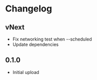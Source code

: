 # Changelog

## vNext

- Fix networking test when --scheduled
- Update dependencies

## 0.1.0

- Initial upload
